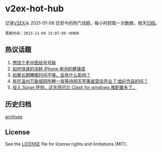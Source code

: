 # v2ex-hot-hub

 记录[V2EX](https://www.v2ex.com/)从 2021-01-06 日至今的热门话题。每小时抓取一次数据，按天[归档](archives)。

`更新时间：2023-11-04 15:07:49 +0800`

## 热议话题

1. [想找个老中医给号号脉](https://www.v2ex.com/t/988420)
1. [如何快速的消耗 iPhone 电池的健康度](https://www.v2ex.com/t/988328)
1. [如果长期睡眠时间不够，会有什么影响？](https://www.v2ex.com/t/988345)
1. [有在温州万象城厕所睡一夜等待明天苹果直营店开业 T 恤纪念品的吗？](https://www.v2ex.com/t/988450)
1. [投入 Surge 怀抱，这东西可比 Clash for windows 难配置多了。](https://www.v2ex.com/t/988435)

## 历史归档

[archives](archives)

## License

See the [LICENSE](LICENSE) file for license rights and limitations (MIT).
